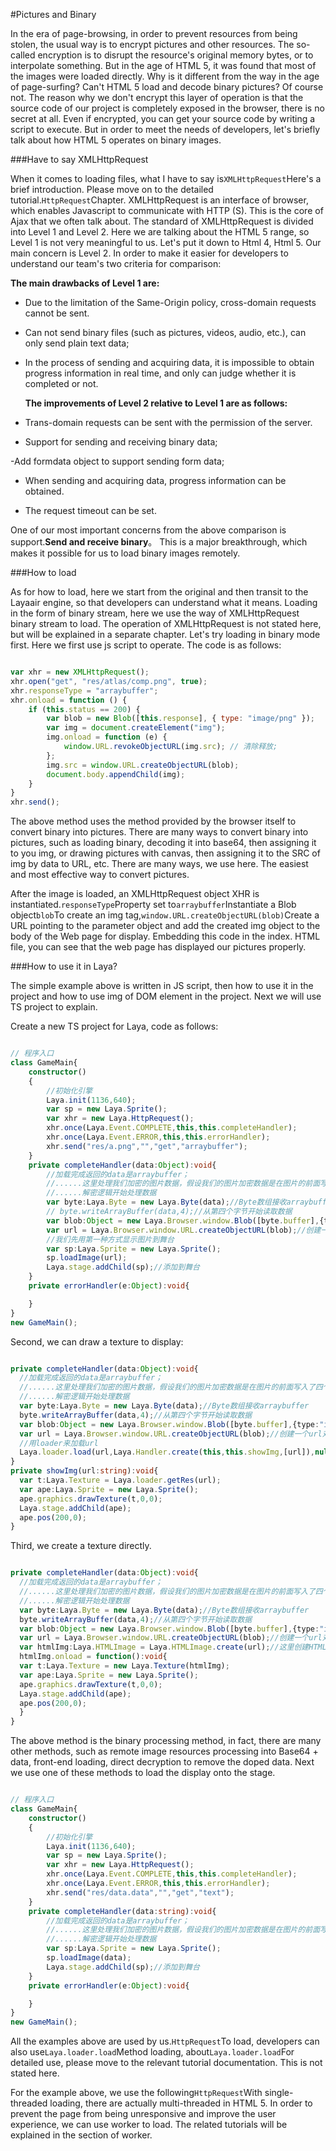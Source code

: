 #Pictures and Binary

In the era of page-browsing, in order to prevent resources from being stolen, the usual way is to encrypt pictures and other resources. The so-called encryption is to disrupt the resource's original memory bytes, or to interpolate something. But in the age of HTML 5, it was found that most of the images were loaded directly. Why is it different from the way in the age of page-surfing? Can't HTML 5 load and decode binary pictures? Of course not. The reason why we don't encrypt this layer of operation is that the source code of our project is completely exposed in the browser, there is no secret at all. Even if encrypted, you can get your source code by writing a script to execute. But in order to meet the needs of developers, let's briefly talk about how HTML 5 operates on binary images.

###Have to say XMLHttpRequest

When it comes to loading files, what I have to say is`XMLHttpRequest`Here's a brief introduction. Please move on to the detailed tutorial.`HttpRequest`Chapter. XMLHttpRequest is an interface of browser, which enables Javascript to communicate with HTTP (S). This is the core of Ajax that we often talk about. The standard of XMLHttpRequest is divided into Level 1 and Level 2. Here we are talking about the HTML 5 range, so Level 1 is not very meaningful to us. Let's put it down to Html 4, Html 5. Our main concern is Level 2. In order to make it easier for developers to understand our team's two criteria for comparison:


 **The main drawbacks of Level 1 are:**

- Due to the limitation of the Same-Origin policy, cross-domain requests cannot be sent.

- Can not send binary files (such as pictures, videos, audio, etc.), can only send plain text data;

- In the process of sending and acquiring data, it is impossible to obtain progress information in real time, and only can judge whether it is completed or not.


  **The improvements of Level 2 relative to Level 1 are as follows:**

- Trans-domain requests can be sent with the permission of the server.

- Support for sending and receiving binary data;

-Add formdata object to support sending form data;

- When sending and acquiring data, progress information can be obtained.

- The request timeout can be set.

One of our most important concerns from the above comparison is support.**Send and receive binary**。 This is a major breakthrough, which makes it possible for us to load binary images remotely.

###How to load

As for how to load, here we start from the original and then transit to the Layaair engine, so that developers can understand what it means. Loading in the form of binary stream, here we use the way of XMLHttpRequest binary stream to load. The operation of XMLHttpRequest is not stated here, but will be explained in a separate chapter. Let's try loading in binary mode first. Here we first use js script to operate. The code is as follows:


```javascript

var xhr = new XMLHttpRequest();
xhr.open("get", "res/atlas/comp.png", true);
xhr.responseType = "arraybuffer";
xhr.onload = function () {
    if (this.status == 200) {
        var blob = new Blob([this.response], { type: "image/png" });
        var img = document.createElement("img");
        img.onload = function (e) {
            window.URL.revokeObjectURL(img.src); // 清除释放;
        };
        img.src = window.URL.createObjectURL(blob);
        document.body.appendChild(img);
    }
}
xhr.send();
```


The above method uses the method provided by the browser itself to convert binary into pictures. There are many ways to convert binary into pictures, such as loading binary, decoding it into base64, then assigning it to you img, or drawing pictures with canvas, then assigning it to the SRC of img by data to URL, etc. There are many ways, we use here. The easiest and most effective way to convert pictures.

After the image is loaded, an XMLHttpRequest object XHR is instantiated.`responseType`Property set to`arraybuffer`Instantiate a Blob object`blob`To create an img tag,`window.URL.createObjectURL(blob)`Create a URL pointing to the parameter object and add the created img object to the body of the Web page for display. Embedding this code in the index. HTML file, you can see that the web page has displayed our pictures properly.

###How to use it in Laya?

The simple example above is written in JS script, then how to use it in the project and how to use img of DOM element in the project. Next we will use TS project to explain.

Create a new TS project for Laya, code as follows:


```typescript

// 程序入口
class GameMain{
    constructor()
    {
        //初始化引擎
        Laya.init(1136,640);
        var sp = new Laya.Sprite();
        var xhr = new Laya.HttpRequest();
        xhr.once(Laya.Event.COMPLETE,this,this.completeHandler);
        xhr.once(Laya.Event.ERROR,this,this.errorHandler);
        xhr.send("res/a.png","","get","arraybuffer");
    }
    private completeHandler(data:Object):void{
        //加载完成返回的data是arraybuffer；
        //......这里处理我们加密的图片数据，假设我们的图片加密数据是在图片的前面写入了四个字节的数据
        //......解密逻辑开始处理数据
        var byte:Laya.Byte = new Laya.Byte(data);//Byte数组接收arraybuffer
        // byte.writeArrayBuffer(data,4);//从第四个字节开始读取数据
        var blob:Object = new Laya.Browser.window.Blob([byte.buffer],{type:"image/png"});
        var url = Laya.Browser.window.URL.createObjectURL(blob);//创建一个url对象；
        //我们先用第一种方式显示图片到舞台
        var sp:Laya.Sprite = new Laya.Sprite();
        sp.loadImage(url);
        Laya.stage.addChild(sp);//添加到舞台
    }
    private errorHandler(e:Object):void{

    }
}
new GameMain();
```


Second, we can draw a texture to display:


```typescript

private completeHandler(data:Object):void{
  //加载完成返回的data是arraybuffer；
  //......这里处理我们加密的图片数据，假设我们的图片加密数据是在图片的前面写入了四个字节的数据
  //......解密逻辑开始处理数据
  var byte:Laya.Byte = new Laya.Byte(data);//Byte数组接收arraybuffer
  byte.writeArrayBuffer(data,4);//从第四个字节开始读取数据
  var blob:Object = new Laya.Browser.window.Blob([byte.buffer],{type:"image/png"});
  var url = Laya.Browser.window.URL.createObjectURL(blob);//创建一个url对象；
  //用loader来加载url
  Laya.loader.load(url,Laya.Handler.create(this,this.showImg,[url]),null,Laya.Loader.IMAGE);
}
private showImg(url:string):void{
  var t:Laya.Texture = Laya.loader.getRes(url);
  var ape:Laya.Sprite = new Laya.Sprite();
  ape.graphics.drawTexture(t,0,0);
  Laya.stage.addChild(ape);
  ape.pos(200,0);
}
```


Third, we create a texture directly.


```typescript

private completeHandler(data:Object):void{
  //加载完成返回的data是arraybuffer；
  //......这里处理我们加密的图片数据，假设我们的图片加密数据是在图片的前面写入了四个字节的数据
  //......解密逻辑开始处理数据
  var byte:Laya.Byte = new Laya.Byte(data);//Byte数组接收arraybuffer
  byte.writeArrayBuffer(data,4);//从第四个字节开始读取数据
  var blob:Object = new Laya.Browser.window.Blob([byte.buffer],{type:"image/png"});
  var url = Laya.Browser.window.URL.createObjectURL(blob);//创建一个url对象；
  var htmlImg:Laya.HTMLImage = Laya.HTMLImage.create(url);//这里创建HTMLImage 这里要用HTMLImage.create
  htmlImg.onload = function():void{
  var t:Laya.Texture = new Laya.Texture(htmlImg);
  var ape:Laya.Sprite = new Laya.Sprite();
  ape.graphics.drawTexture(t,0,0);
  Laya.stage.addChild(ape);
  ape.pos(200,0);
  }
}
```


The above method is the binary processing method, in fact, there are many other methods, such as remote image resources processing into Base64 + data, front-end loading, direct decryption to remove the doped data. Next we use one of these methods to load the display onto the stage.


```typescript

// 程序入口
class GameMain{
    constructor()
    {
        //初始化引擎
        Laya.init(1136,640);
        var sp = new Laya.Sprite();
        var xhr = new Laya.HttpRequest();
        xhr.once(Laya.Event.COMPLETE,this,this.completeHandler);
        xhr.once(Laya.Event.ERROR,this,this.errorHandler);
        xhr.send("res/data.data","","get","text");
    }
    private completeHandler(data:string):void{
        //加载完成返回的data是arraybuffer；
        //......这里处理我们加密的图片数据，假设我们的图片加密数据是在图片的前面写入了四个字节的数据
        //......解密逻辑开始处理数据
        var sp:Laya.Sprite = new Laya.Sprite();
        sp.loadImage(data);
        Laya.stage.addChild(sp);//添加到舞台
    }
    private errorHandler(e:Object):void{

    }
}
new GameMain();
```


All the examples above are used by us.`HttpRequest`To load, developers can also use`Laya.loader.load`Method loading, about`Laya.loader.load`For detailed use, please move to the relevant tutorial documentation. This is not stated here.

For the example above, we use the following`HttpRequest`With single-threaded loading, there are actually multi-threaded in HTML 5. In order to prevent the page from being unresponsive and improve the user experience, we can use worker to load. The related tutorials will be explained in the section of worker.